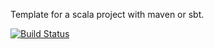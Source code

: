 Template for a scala project with maven or sbt.

[![Build Status](https://travis-ci.org/tyrcho/scala-maven-template.svg?branch=master)](https://travis-ci.org/tyrcho/remote-pair-with-adi)
